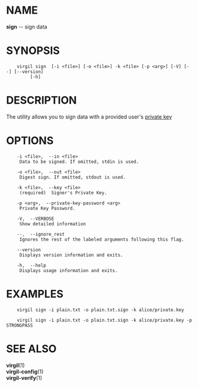 NAME
====

**sign** -- sign data

SYNOPSIS
========

        virgil sign  [-i <file>] [-o <file>] -k <file> [-p <arg>] [-V] [--] [--version]
             [-h]

DESCRIPTION
===========

The utility allows you to sign data with a provided user's [private
key](https://github.com/VirgilSecurity/virgil/wiki/Virgil-Glossary#private-key)

OPTIONS
=======

        -i <file>,  --in <file>
         Data to be signed. If omitted, stdin is used.

        -o <file>,  --out <file>
         Digest sign. If omitted, stdout is used.

        -k <file>,  --key <file>
         (required)  Signer's Private Key.

        -p <arg>,  --private-key-password <arg>
         Private Key Password.

        -V,  --VERBOSE
         Show detailed information

        --,  --ignore_rest
         Ignores the rest of the labeled arguments following this flag.

        --version
         Displays version information and exits.

        -h,  --help
         Displays usage information and exits.

EXAMPLES
========

        virgil sign -i plain.txt -o plain.txt.sign -k alice/private.key

        virgil sign -i plain.txt -o plain.txt.sign -k alice/private.key -p STRONGPASS

SEE ALSO
========

**virgil**(1)  
**virgil-config**(1)  
**virgil-verify**(1)
